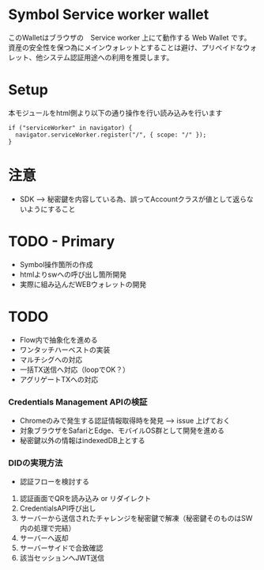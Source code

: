 # Symbol Service worker wallet
このWalletはブラウザの　Service worker 上にて動作する Web Wallet です。
資産の安全性を保つ為にメインウォレットとすることは避け、プリペイドなウォレット、他システム認証用途への利用を推奨します。

# Setup
本モジュールをhtml側より以下の通り操作を行い読み込みを行います

```
if ("serviceWorker" in navigator) {
  navigator.serviceWorker.register("/", { scope: "/" });
}
```

# 注意
- SDK --> 秘密鍵を内容している為、誤ってAccountクラスが値として返らないようにすること

# TODO - Primary
- Symbol操作箇所の作成
- htmlよりswへの呼び出し箇所開発
- 実際に組み込んだWEBウォレットの開発

# TODO
- Flow内で抽象化を進める
- ワンタッチハーベストの実装
- マルチシグへの対応
- 一括TX送信へ対応（loopでOK？）
- アグリゲートTXへの対応

### Credentials Management APIの検証
- Chromeのみで発生する認証情報取得時を発見 --> issue 上げておく
- 対象ブラウザをSafariとEdge、モバイルOS群として開発を進める
- 秘密鍵以外の情報はindexedDB上とする

### DIDの実現方法
- 認証フローを検討する
1. 認証画面でQRを読み込み or リダイレクト
2. CredentialsAPI呼び出し
3. サーバーから送信されたチャレンジを秘密鍵で解凍（秘密鍵そのものはSW内の処理で完結）
4. サーバーへ返却
5. サーバーサイドで合致確認
6. 該当セッションへJWT送信
